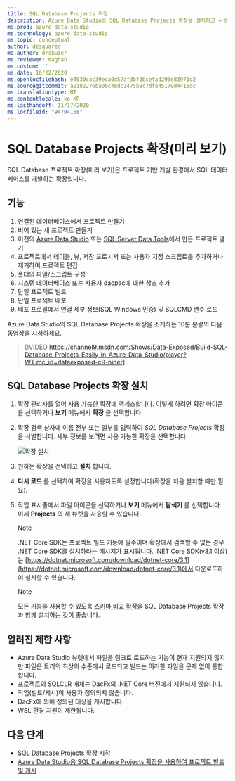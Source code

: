```yaml
---
title: SQL Database Projects 확장
description: Azure Data Studio용 SQL Database Projects 확장을 설치하고 사용합니다.
ms.prod: azure-data-studio
ms.technology: azure-data-studio
ms.topic: conceptual
author: dzsquared
ms.author: drskwier
ms.reviewer: maghan
ms.custom: ''
ms.date: 10/22/2020
ms.openlocfilehash: e4030cac39eca0d57af3bf2bcefad293e83971c2
ms.sourcegitcommit: a2182276ba00c48dc1475b9c7dfa45179d4416dc
ms.translationtype: HT
ms.contentlocale: ko-KR
ms.lasthandoff: 11/17/2020
ms.locfileid: "94704168"
---
```

# <a name="sql-database-projects-extension-preview"></a>SQL Database Projects 확장(미리 보기)

SQL Database 프로젝트 확장(미리 보기)은 프로젝트 기반 개발 환경에서 SQL 데이터베이스를 개발하는 확장입니다. 


## <a name="features"></a>기능

1. 연결된 데이터베이스에서 프로젝트 만들기
2. 비어 있는 새 프로젝트 만들기
3. 이전의 [Azure Data Studio](sql-database-project-extension-getting-started.md) 또는 [SQL Server Data Tools](../../ssdt/sql-server-data-tools.md)에서 만든 프로젝트 열기
4. 프로젝트에서 테이블, 뷰, 저장 프로시저 또는 사용자 지정 스크립트를 추가하거나 제거하여 프로젝트 편집
5. 폴더의 파일/스크립트 구성
6. 시스템 데이터베이스 또는 사용자 dacpac에 대한 참조 추가
7. 단일 프로젝트 빌드
8. 단일 프로젝트 배포
9. 배포 프로필에서 연결 세부 정보(SQL Windows 인증) 및 SQLCMD 변수 로드

Azure Data Studio의 SQL Database Projects 확장을 소개하는 10분 분량의 다음 동영상을 시청하세요.

> [!VIDEO https://channel9.msdn.com/Shows/Data-Exposed/Build-SQL-Database-Projects-Easily-in-Azure-Data-Studio/player?WT.mc_id=dataexposed-c9-niner]

## <a name="install-the-sql-database-projects-extension"></a>SQL Database Projects 확장 설치

1. 확장 관리자를 열어 사용 가능한 확장에 액세스합니다.  이렇게 하려면 확장 아이콘을 선택하거나 **보기** 메뉴에서 **확장** 을 선택합니다.
2. 확장 검색 상자에 이름 전부 또는 일부를 입력하여 *SQL Database Projects* 확장을 식별합니다. 세부 정보를 보려면 사용 가능한 확장을 선택합니다.

   ![확장 설치](media/sql-database-projects-extension/install-database-projects.png)

3. 원하는 확장을 선택하고 **설치** 합니다.
4. **다시 로드** 를 선택하여 확장을 사용하도록 설정합니다(확장을 처음 설치할 때만 필요).
5. 작업 표시줄에서 파일 아이콘을 선택하거나 **보기** 메뉴에서 **탐색기** 를 선택합니다. 이제 **Projects** 의 새 뷰렛을 사용할 수 있습니다.

   > [!NOTE]
   > .NET Core SDK는 프로젝트 빌드 기능에 필수이며 확장에서 검색할 수 없는 경우 .NET Core SDK를 설치하라는 메시지가 표시됩니다.  .NET Core SDK(v3.1 이상)는 [https://dotnet.microsoft.com/download/dotnet-core/3.1](https://dotnet.microsoft.com/download/dotnet-core/3.1)에서 다운로드하여 설치할 수 있습니다.

   > [!NOTE]
   > 모든 기능을 사용할 수 있도록 [스키마 비교 확장](schema-compare-extension.md)을 SQL Database Projects 확장과 함께 설치하는 것이 좋습니다.

## <a name="known-limitations"></a>알려진 제한 사항

- Azure Data Studio 뷰렛에서 파일을 링크로 로드하는 기능이 현재 지원되지 않지만 파일은 트리의 최상위 수준에서 로드되고 빌드는 이러한 파일을 문제 없이 통합합니다.
- 프로젝트의 SQLCLR 개체는 DacFx의 .NET Core 버전에서 지원되지 않습니다.
- 작업(빌드/게시)이 사용자 정의되지 않습니다.
- DacFx에 의해 정의된 대상을 게시합니다.
- WSL 환경 지원이 제한됩니다.

## <a name="next-steps"></a>다음 단계

- [SQL Database Projects 확장 시작](sql-database-project-extension-getting-started.md)
- [Azure Data Studio용 SQL Database Projects 확장을 사용하여 프로젝트 빌드 및 게시](sql-database-project-extension-build.md)
